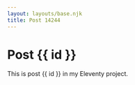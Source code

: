 ```yaml
---
layout: layouts/base.njk
title: Post 14244
---
```


# Post {{ id }}

This is post {{ id }} in my Eleventy project.

